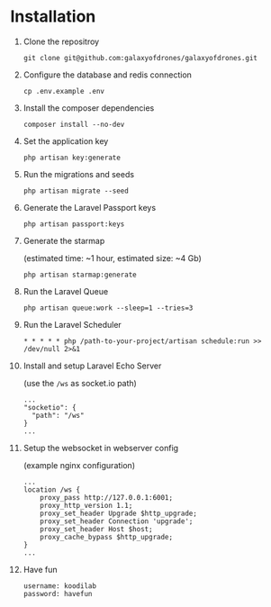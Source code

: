 # Installation

1. Clone the repositroy

    ```
    git clone git@github.com:galaxyofdrones/galaxyofdrones.git
    ```

2. Configure the database and redis connection

    ```
    cp .env.example .env
    ```

3. Install the composer dependencies

    ```
    composer install --no-dev
    ```

4. Set the application key

    ```
    php artisan key:generate
    ```

5. Run the migrations and seeds

    ```
    php artisan migrate --seed
    ```

6. Generate the Laravel Passport keys

    ```
    php artisan passport:keys
    ```

7. Generate the starmap

    (estimated time: ~1 hour, estimated size: ~4 Gb)

    ```
    php artisan starmap:generate
    ```

8. Run the Laravel Queue

    ```
    php artisan queue:work --sleep=1 --tries=3
    ```

9. Run the Laravel Scheduler

    ```
    * * * * * php /path-to-your-project/artisan schedule:run >> /dev/null 2>&1
    ```

10. Install and setup Laravel Echo Server

    (use the `/ws` as socket.io path)

    ```
    ...
    "socketio": {
      "path": "/ws"
    }
    ...
    ```

11. Setup the websocket in webserver config

    (example nginx configuration)

    ```
    ...
    location /ws {
        proxy_pass http://127.0.0.1:6001;
        proxy_http_version 1.1;
        proxy_set_header Upgrade $http_upgrade;
        proxy_set_header Connection 'upgrade';
        proxy_set_header Host $host;
        proxy_cache_bypass $http_upgrade;
    }
    ...
    ```

12. Have fun

    ```
    username: koodilab
    password: havefun
    ```
